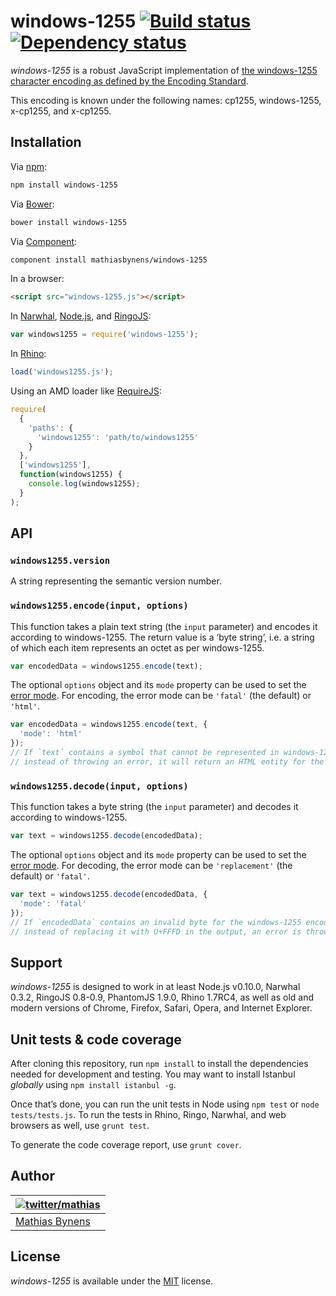 # windows-1255 [![Build status](https://travis-ci.org/mathiasbynens/windows-1255.svg?branch=master)](https://travis-ci.org/mathiasbynens/windows-1255) [![Dependency status](https://gemnasium.com/mathiasbynens/windows-1255.svg)](https://gemnasium.com/mathiasbynens/windows-1255)

_windows-1255_ is a robust JavaScript implementation of [the windows-1255 character encoding as defined by the Encoding Standard](http://encoding.spec.whatwg.org/#windows-1255).

This encoding is known under the following names: cp1255, windows-1255, x-cp1255, and x-cp1255.

## Installation

Via [npm](http://npmjs.org/):

```bash
npm install windows-1255
```

Via [Bower](http://bower.io/):

```bash
bower install windows-1255
```

Via [Component](https://github.com/component/component):

```bash
component install mathiasbynens/windows-1255
```

In a browser:

```html
<script src="windows-1255.js"></script>
```

In [Narwhal](http://narwhaljs.org/), [Node.js](http://nodejs.org/), and [RingoJS](http://ringojs.org/):

```js
var windows1255 = require('windows-1255');
```

In [Rhino](http://www.mozilla.org/rhino/):

```js
load('windows1255.js');
```

Using an AMD loader like [RequireJS](http://requirejs.org/):

```js
require(
  {
    'paths': {
      'windows1255': 'path/to/windows1255'
    }
  },
  ['windows1255'],
  function(windows1255) {
    console.log(windows1255);
  }
);
```

## API

### `windows1255.version`

A string representing the semantic version number.

### `windows1255.encode(input, options)`

This function takes a plain text string (the `input` parameter) and encodes it according to windows-1255. The return value is a ‘byte string’, i.e. a string of which each item represents an octet as per windows-1255.

```js
var encodedData = windows1255.encode(text);
```

The optional `options` object and its `mode` property can be used to set the [error mode](http://encoding.spec.whatwg.org/#error-mode). For encoding, the error mode can be `'fatal'` (the default) or `'html'`.

```js
var encodedData = windows1255.encode(text, {
  'mode': 'html'
});
// If `text` contains a symbol that cannot be represented in windows-1255,
// instead of throwing an error, it will return an HTML entity for the symbol.
```

### `windows1255.decode(input, options)`

This function takes a byte string (the `input` parameter) and decodes it according to windows-1255.

```js
var text = windows1255.decode(encodedData);
```

The optional `options` object and its `mode` property can be used to set the [error mode](http://encoding.spec.whatwg.org/#error-mode). For decoding, the error mode can be `'replacement'` (the default) or `'fatal'`.

```js
var text = windows1255.decode(encodedData, {
  'mode': 'fatal'
});
// If `encodedData` contains an invalid byte for the windows-1255 encoding,
// instead of replacing it with U+FFFD in the output, an error is thrown.
```

## Support

_windows-1255_ is designed to work in at least Node.js v0.10.0, Narwhal 0.3.2, RingoJS 0.8-0.9, PhantomJS 1.9.0, Rhino 1.7RC4, as well as old and modern versions of Chrome, Firefox, Safari, Opera, and Internet Explorer.

## Unit tests & code coverage

After cloning this repository, run `npm install` to install the dependencies needed for development and testing. You may want to install Istanbul _globally_ using `npm install istanbul -g`.

Once that’s done, you can run the unit tests in Node using `npm test` or `node tests/tests.js`. To run the tests in Rhino, Ringo, Narwhal, and web browsers as well, use `grunt test`.

To generate the code coverage report, use `grunt cover`.

## Author

| [![twitter/mathias](https://gravatar.com/avatar/24e08a9ea84deb17ae121074d0f17125?s=70)](https://twitter.com/mathias "Follow @mathias on Twitter") |
|---|
| [Mathias Bynens](http://mathiasbynens.be/) |

## License

_windows-1255_ is available under the [MIT](http://mths.be/mit) license.
